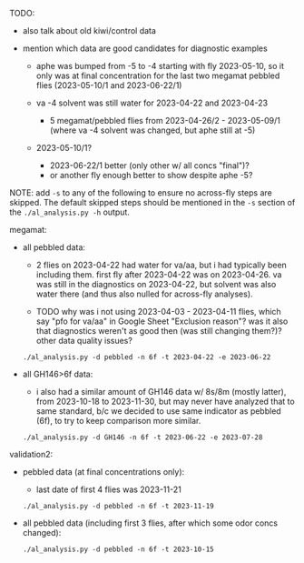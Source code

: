 TODO:
- also talk about old kiwi/control data


- mention which data are good candidates for diagnostic examples
  - aphe was bumped from -5 to -4 starting with fly 2023-05-10, so it only was at final
    concentration for the last two megamat pebbled flies (2023-05-10/1 and 2023-06-22/1)

  - va -4 solvent was still water for 2023-04-22 and 2023-04-23
    - 5 megamat/pebbled flies from 2023-04-26/2 - 2023-05-09/1
      (where va -4 solvent was changed, but aphe still at -5)

  - 2023-05-10/1?
    - 2023-06-22/1 better (only other w/ all concs "final")?
    - or another fly enough better to show despite aphe -5?


NOTE: add `-s` to any of the following to ensure no across-fly steps are skipped.
The default skipped steps should be mentioned in the `-s` section of the
`./al_analysis.py -h` output.


megamat:
- all pebbled data:
  - 2 flies on 2023-04-22 had water for va/aa, but i had typically been including them.
    first fly after 2023-04-22 was on 2023-04-26. va was still in the diagnostics on
    2023-04-22, but solvent was also water there (and thus also nulled for across-fly
    analyses).

  - TODO why was i not using 2023-04-03 - 2023-04-11 flies, which say
    "pfo for va/aa" in Google Sheet "Exclusion reason"? was it also that diagnostics
    weren't as good then (was still changing them?)? other data quality issues?

  ```
  ./al_analysis.py -d pebbled -n 6f -t 2023-04-22 -e 2023-06-22
  ```


- all GH146>6f data:
  - i also had a similar amount of GH146 data w/ 8s/8m (mostly latter), from
    2023-10-18 to 2023-11-30, but may never have analyzed that to same standard,
    b/c we decided to use same indicator as pebbled (6f), to try to keep comparison more
    similar.

  ```
  ./al_analysis.py -d GH146 -n 6f -t 2023-06-22 -e 2023-07-28
  ```


validation2:
- pebbled data (at final concentrations only):
  - last date of first 4 flies was 2023-11-21

  ```
  ./al_analysis.py -d pebbled -n 6f -t 2023-11-19
  ```


- all pebbled data (including first 3 flies, after which some odor concs changed):

  ```
  ./al_analysis.py -d pebbled -n 6f -t 2023-10-15
  ```

